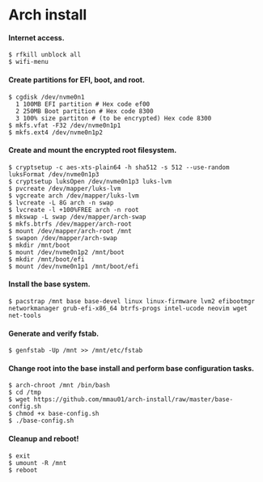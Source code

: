 # Arch install

#### Internet access.
```
$ rfkill unblock all
$ wifi-menu
```
#### Create partitions for EFI, boot, and root.
```
$ cgdisk /dev/nvme0n1
  1 100MB EFI partition # Hex code ef00
  2 250MB Boot partition # Hex code 8300
  3 100% size partiton # (to be encrypted) Hex code 8300
$ mkfs.vfat -F32 /dev/nvme0n1p1
$ mkfs.ext4 /dev/nvme0n1p2
```
#### Create and mount the encrypted root filesystem.
```
$ cryptsetup -c aes-xts-plain64 -h sha512 -s 512 --use-random luksFormat /dev/nvme0n1p3
$ cryptsetup luksOpen /dev/nvme0n1p3 luks-lvm
$ pvcreate /dev/mapper/luks-lvm
$ vgcreate arch /dev/mapper/luks-lvm
$ lvcreate -L 8G arch -n swap
$ lvcreate -l +100%FREE arch -n root
$ mkswap -L swap /dev/mapper/arch-swap
$ mkfs.btrfs /dev/mapper/arch-root
$ mount /dev/mapper/arch-root /mnt
$ swapon /dev/mapper/arch-swap
$ mkdir /mnt/boot
$ mount /dev/nvme0n1p2 /mnt/boot
$ mkdir /mnt/boot/efi
$ mount /dev/nvme0n1p1 /mnt/boot/efi
```
#### Install the base system.
```
$ pacstrap /mnt base base-devel linux linux-firmware lvm2 efibootmgr networkmanager grub-efi-x86_64 btrfs-progs intel-ucode neovim wget net-tools
```
#### Generate and verify fstab.
```
$ genfstab -Up /mnt >> /mnt/etc/fstab
```
#### Change root into the base install and perform base configuration tasks.
```
$ arch-chroot /mnt /bin/bash
$ cd /tmp
$ wget https://github.com/mmau01/arch-install/raw/master/base-config.sh
$ chmod +x base-config.sh
$ ./base-config.sh
```
#### Cleanup and reboot!
```
$ exit
$ umount -R /mnt
$ reboot
```
